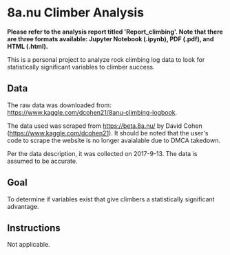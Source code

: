 # 8a.nu Climber Analysis

**Please refer to the analysis report titled 'Report_climbing'. Note that there are three formats available: Jupyter Notebook (.ipynb), 
PDF (.pdf), and HTML (.html).**

This is a personal project to analyze rock climbing log data to look for statistically significant variables to climber success. 

## Data
The raw data was downloaded from: https://www.kaggle.com/dcohen21/8anu-climbing-logbook.

The data used was scraped from https://beta.8a.nu/ by David Cohen (https://www.kaggle.com/dcohen21). It should be noted that the user's code to scrape
the website is no longer avaialable due to DMCA takedown.

Per the data description, it was collected on 2017-9-13. The data is assumed to be accurate.

## Goal
To determine if variables exist that give climbers a statistically significant advantage.

## Instructions
Not applicable. 